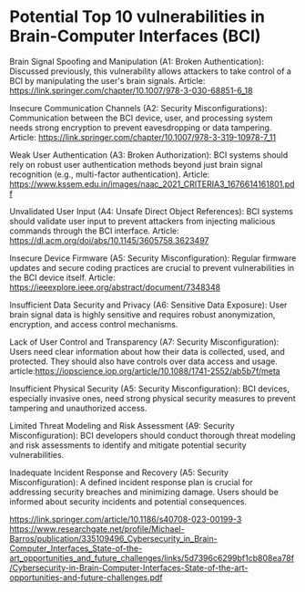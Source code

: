 
# Potential Top 10 vulnerabilities in Brain-Computer Interfaces (BCI)

Brain Signal Spoofing and Manipulation (A1: Broken Authentication): Discussed previously, this vulnerability allows attackers to take control of a BCI by manipulating the user's brain signals.
Article: https://link.springer.com/chapter/10.1007/978-3-030-68851-6_18

Insecure Communication Channels (A2: Security Misconfigurations): Communication between the BCI device, user, and processing system needs strong encryption to prevent eavesdropping or data tampering.
Article: https://link.springer.com/chapter/10.1007/978-3-319-10978-7_11

Weak User Authentication (A3: Broken Authorization): BCI systems should rely on robust user authentication methods beyond just brain signal recognition (e.g., multi-factor authentication).
Article: https://www.kssem.edu.in/images/naac_2021_CRITERIA3_1676614161801.pdf

Unvalidated User Input (A4: Unsafe Direct Object References): BCI systems should validate user input to prevent attackers from injecting malicious commands through the BCI interface.
Article: https://dl.acm.org/doi/abs/10.1145/3605758.3623497

Insecure Device Firmware (A5: Security Misconfiguration): Regular firmware updates and secure coding practices are crucial to prevent vulnerabilities in the BCI device itself.
Article: https://ieeexplore.ieee.org/abstract/document/7348348

Insufficient Data Security and Privacy (A6: Sensitive Data Exposure): User brain signal data is highly sensitive and requires robust anonymization, encryption, and access control mechanisms.

Lack of User Control and Transparency (A7: Security Misconfiguration): Users need clear information about how their data is collected, used, and protected. They should also have controls over data access and usage.
article:https://iopscience.iop.org/article/10.1088/1741-2552/ab5b7f/meta

Insufficient Physical Security (A5: Security Misconfiguration): BCI devices, especially invasive ones, need strong physical security measures to prevent tampering and unauthorized access.


Limited Threat Modeling and Risk Assessment (A9: Security Misconfiguration): BCI developers should conduct thorough threat modeling and risk assessments to identify and mitigate potential security vulnerabilities.


Inadequate Incident Response and Recovery (A5: Security Misconfiguration): A defined incident response plan is crucial for addressing security breaches and minimizing damage. Users should be informed about security incidents and potential consequences.

https://link.springer.com/article/10.1186/s40708-023-00199-3
https://www.researchgate.net/profile/Michael-Barros/publication/335109496_Cybersecurity_in_Brain-Computer_Interfaces_State-of-the-art_opportunities_and_future_challenges/links/5d7396c6299bf1cb808ea78f/Cybersecurity-in-Brain-Computer-Interfaces-State-of-the-art-opportunities-and-future-challenges.pdf

